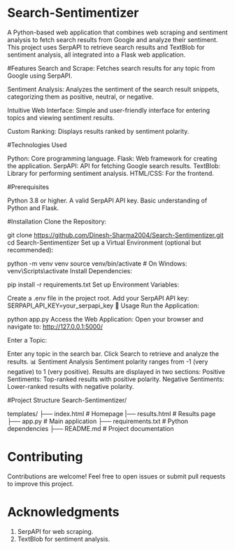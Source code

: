 # Search-Sentimentizer
A Python-based web application that combines web scraping and sentiment analysis to fetch search results from Google and analyze their sentiment. This project uses SerpAPI to retrieve search results and TextBlob for sentiment analysis, all integrated into a Flask web application.

#Features
Search and Scrape: Fetches search results for any topic from Google using SerpAPI.

Sentiment Analysis: Analyzes the sentiment of the search result snippets, categorizing them as positive, neutral, or negative.

Intuitive Web Interface: Simple and user-friendly interface for entering topics and viewing sentiment results.

Custom Ranking: Displays results ranked by sentiment polarity.


#Technologies Used

Python: Core programming language.
Flask: Web framework for creating the application.
SerpAPI: API for fetching Google search results.
TextBlob: Library for performing sentiment analysis.
HTML/CSS: For the frontend.

#Prerequisites

Python 3.8 or higher.
A valid SerpAPI API key.
Basic understanding of Python and Flask.


#Installation
Clone the Repository:

git clone https://github.com/Dinesh-Sharma2004/Search-Sentimentizer.git
cd Search-Sentimentizer
Set up a Virtual Environment (optional but recommended):

python -m venv venv
source venv/bin/activate   # On Windows: venv\Scripts\activate
Install Dependencies:

pip install -r requirements.txt
Set up Environment Variables:

Create a .env file in the project root.
Add your SerpAPI API key:
SERPAPI_API_KEY=your_serpapi_key
🔧 Usage
Run the Application:

python app.py
Access the Web Application: Open your browser and navigate to:
http://127.0.0.1:5000/

Enter a Topic:

Enter any topic in the search bar.
Click Search to retrieve and analyze the results.
📊 Sentiment Analysis
Sentiment polarity ranges from -1 (very negative) to 1 (very positive).
Results are displayed in two sections:
Positive Sentiments: Top-ranked results with positive polarity.
Negative Sentiments: Lower-ranked results with negative polarity.


#Project Structure
Search-Sentimentizer/

templates/
  ├── index.html          # Homepage
  |── results.html        # Results page
  ├── app.py                  # Main application
  ├── requirements.txt        # Python dependencies
  ├── README.md               # Project documentation


# Contributing
Contributions are welcome! Feel free to open issues or submit pull requests to improve this project.


# Acknowledgments
1. SerpAPI for web scraping.
2. TextBlob for sentiment analysis.
